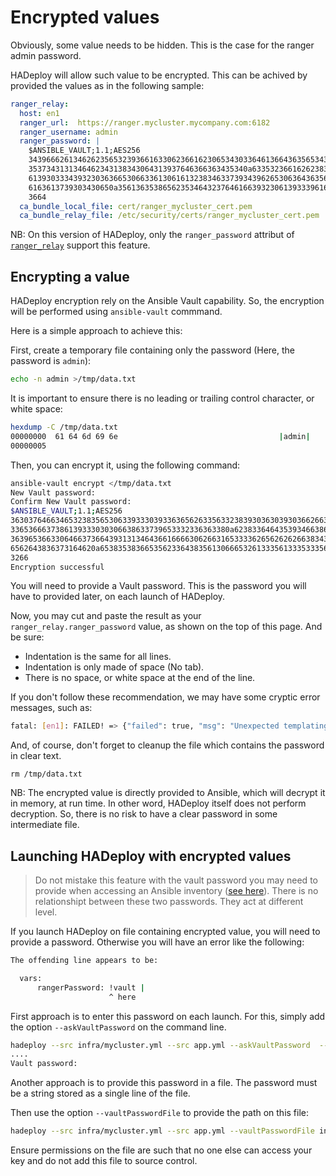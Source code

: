 # Encrypted values

Obviously, some value needs to be hidden. This is the case for the ranger admin password.

HADeploy will allow such value to be encrypted. This can be achived by provided the values as in the following sample:

```yaml
ranger_relay:
  host: en1
  ranger_url:  https://ranger.mycluster.mycompany.com:6182
  ranger_username: admin
  ranger_password: | 
    $ANSIBLE_VAULT;1.1;AES256
    34396662613462623565323936616330623661623065343033646136643635653430636238613962
    3537343131346462343138343064313937646366363435340a633532366162623838376436366362
    61393033343932303636653066336130616132383463373934396265306364363562613565613165
    6163613739303430650a356136353865623534643237646166393230613933396166663963633538
    3664
  ca_bundle_local_file: cert/ranger_mycluster_cert.pem
  ca_bundle_relay_file: /etc/security/certs/ranger_mycluster_cert.pem
```

NB: On this version of HADeploy, only the `ranger_password` attribut of [`ranger_relay`](../plugins_reference/ranger/ranger_relay) support this feature.

## Encrypting a value

HADeploy encryption rely on the Ansible Vault capability. So, the encryption will be performed using `ansible-vault` commmand.

Here is a simple approach to achieve this:

First, create a temporary file containing only the password (Here, the password is `admin`):

```bash
echo -n admin >/tmp/data.txt
```

It is important to ensure there is no leading or trailing control character, or white space:


```bash
hexdump -C /tmp/data.txt
00000000  61 64 6d 69 6e                                    |admin|
00000005
```

Then, you can encrypt it, using the following command:

```bash
ansible-vault encrypt </tmp/data.txt
New Vault password:
Confirm New Vault password:
$ANSIBLE_VAULT;1.1;AES256
36303764663465323835653063393330393363656263356332383930363039303662663530653561
3365366637386139333030306638633739653332336363380a623833646435393466386531616230
36396536633064663736643931313464366166663062663165333362656262626638343532393538
6562643836373164620a653835383665356233643835613066653261333561333533356638303963
3266
Encryption successful
```

You will need to provide a Vault password. This is the password you will have to provided later, on each launch of HADeploy.

Now, you may cut and paste the result as your `ranger_relay.ranger_password` value, as shown on the top of this page. And be sure:

* Indentation is the same for all lines.
* Indentation is only made of space (No tab).
* There is no space, or white space at the end of the line.

If you don't follow these recommendation, we may have some cryptic error messages, such as:

```bash
fatal: [en1]: FAILED! => {"failed": true, "msg": "Unexpected templating type error occurred on ({{ rangerPassword }}): Non-hexadecimal digit found"}
```

And, of course, don't forget to cleanup the file which contains the password in clear text.

```
rm /tmp/data.txt
```

NB: The encrypted value is directly provided to Ansible, which will decrypt it in memory, at run time. In other word, HADeploy itself does not perform decryption. So, there is no risk to have a clear password in some intermediate file.

## Launching HADeploy with encrypted values

> Do not mistake this feature with the vault password you may need to provide when accessing an Ansible inventory ([see here](../plugins_reference/ansible_inventories/ansible_inventories)). 
There is no relationshipt between these two passwords. They act at different level.

If you launch HADeploy on file containing encrypted value, you will need to provide a password. Otherwise you will have an error like the following: 

```bash
The offending line appears to be:

  vars:
      rangerPassword: !vault |
                      ^ here
```

First approach is to enter this password on each launch. For this, simply add the option `--askVaultPassword` on the command line.

```bash
hadeploy --src infra/mycluster.yml --src app.yml --askVaultPassword  --action DEPLOY
....
Vault password:
```

Another approach is to provide this password in a file. The password must be a string stored as a single line of the file.

Then use the option `--vaultPasswordFile` to provide the path on this file:

```bash
hadeploy --src infra/mycluster.yml --src app.yml --vaultPasswordFile infra/vault_password.txt  --action DEPLOY
```

Ensure permissions on the file are such that no one else can access your key and do not add this file to source control.




